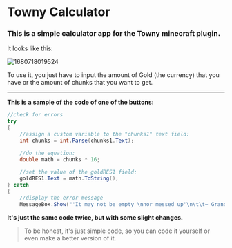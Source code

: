 # Towny Calculator

### This is a simple calculator app for the Towny minecraft plugin.

It looks like this:

![1680718019524](https://cdn.glitch.global/e778e17c-75b5-43df-ae17-f2a1107ac22b/Towny_Calculator_aqngEUjO3T.png?v=1680719405375)

To use it, you just have to input the amount of Gold (the currency) that you have or the amount of chunks that you want to get.

---

**This is a sample of the code of one of the buttons:**

```csharp
//check for errors
try
{   
    //assign a custom variable to the "chunks1" text field:
    int chunks = int.Parse(chunks1.Text);

    //do the equation:
    double math = chunks * 16;
      
    //set the value of the goldRES1 field:
    goldRES1.Text = math.ToString();
} catch
{
    //display the error message
    MessageBox.Show("'It may not be empty \nnor messed up'\n\t\t~ Grandpa", "Read the quote!", MessageBoxButtons.OK);
```

**It's just the same code twice, but with some slight changes.**

> To be honest, it's just simple code, so you can code it yourself or even make a better version of it.
